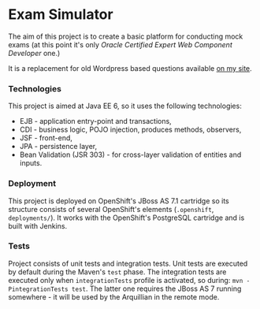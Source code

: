 Exam Simulator
===============

The aim of this project is to create a basic platform for conducting mock exams 
(at this point it's only *Oracle Certified Expert Web Component Developer* one.) 

It is a replacement for old Wordpress based questions available [on my site](http://piotrnowicki.com/2011/03/jee-6-scwcd-mock-questions/).

### Technologies

This project is aimed at Java EE 6, so it uses the following technologies: 

* EJB - application entry-point and transactions,
* CDI - business logic, POJO injection, produces methods, observers,
* JSF - front-end,
* JPA - persistence layer,
* Bean Validation (JSR 303) - for cross-layer validation of entities and inputs.

### Deployment

This project is deployed on OpenShift's JBoss AS 7.1 cartridge so its structure 
consists of several OpenShift's elements (`.openshift`, `deployments/`). 
It works with the OpenShift's PostgreSQL cartridge and is built with Jenkins.

### Tests

Project consists of unit tests and integration tests. Unit tests are executed by default during the
Maven's `test` phase. The integration tests are executed only when `integrationTests` profile is activated,
so during: `mvn -PintegrationTests test`. The latter one requires the JBoss AS 7 running somewhere - 
it will be used by the Arquillian in the remote mode. 